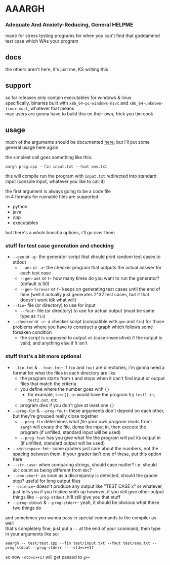 # AAARGH
### Adequate And Anxiety-Reducing, General HELPME

made for stress testing programs for when you can't find that goddamned test case which WAs your program

## docs

the others aren't here, it's just me, KS writing this  

## support

so far releases only contain executables for windows & linux  
specifically, binaries built with `x86_64-pc-windows-msvc` and `x86_64-unknown-linux-musl`,
whatever that means  
mac users are gonna have to build this on their own, frick you tim cook

## usage

much of the arguments should be documented [here](src/main.rs), but i'll put some general usage here again

the simplest call goes something like this:
```shell
aargh prog.cpp --fin input.txt --fout ans.txt
```
this will compile run the program with `input.txt` redirected into standard input
(console input, whatever you like to call it)

the first argument is always going to be a code file  
rn 4 formats for runnable files are supported:
* python
* java
* cpp
* executables

but there's a _whole_ buncha options, i'll go over them

### stuff for test case generation and checking

* `--gen` or `-g`- the generator script that should print random test cases to stdout
  * `--ans` or `-a`- the checker program that outputs the actual answer for each test case
  * `--gen-amt` or `t`- how many times do you want to run the generator? (default is 50)
  * `--gen-forever` or `f`- keeps on generating test cases until the end of time
                            (well it actually just generates 2^32 test cases, but if that doesn't work idk what will)
* `--fin`- file (or directory) to use for input
  * `--fout`- file (or directory) to use for actual output (must be same type as `fin`)
* `--checker` or `-c`- a checker script (compatible with `gen` and `fin`) for those problems where you have
                       to construct a graph which follows some forsaken condition
  * the script is supposed to output `ok` (case-insensitive) if the output is valid, and anything else
    if it isn't

### stuff that's a bit more optional

* `--fin-fmt` & `--fout-fmt`- if `fin` and `fout` are directories, i'm gonna need a format for what the files
                              in each directory are like
  * the program starts from `1` and stops when it can't find input or output files that match the criteria
  * you define where the number goes with `{}`
    * for example, `test{}.in` would have the program try `test1.in`, `test2.out`, etc.
  * program dies if you don't give at least one `{}`
* `--prog-fin` & `--prog-fout`- these arguments don't depend on each other, but they're grouped really close together
  * `--prog-fin` determines what _file_ your _own program_ reads from- `aargh` will create the file, dump the input in,
  then execute the program (if unfilled, standard input will be used)
  * `--prog-fout` has you give what file the program will put its output in
  (if unfilled, standard output will be used)
* `--whitespace-fmt`- some graders just care about the numbers, not the spacing between them. if your
                      grader isn't one of these, put this option here
* `--str-case`- when comparing strings, should case matter? i.e. should `abc` count as being different from `AbC`?
* `--one-abort`- as soon as a discrepancy is detected, should the grader stop? useful for long output files
* `--silence`- doesn't produce any output like "TEST CASE x" or whatever, just tells you if you fricked smth up
               however, if you still give other output things like `--prog-stdout`, it'll still give you that stuff
* `--prog-stdout` & `--prog-stderr`- yeah, it should be obvious what these two things do

and sometimes you wanna pass in special commands to the compiler as well  
that's completely fine, just put a `--` at the end of your command, then type in your arguments like so:
```shell
aaargh -- test/test.cpp --fin test/input.txt --fout test/ans.txt --prog-stdout --prog-stderr -- -std=c++17
```
so now `-std=c++17` will get passed to `g++`
